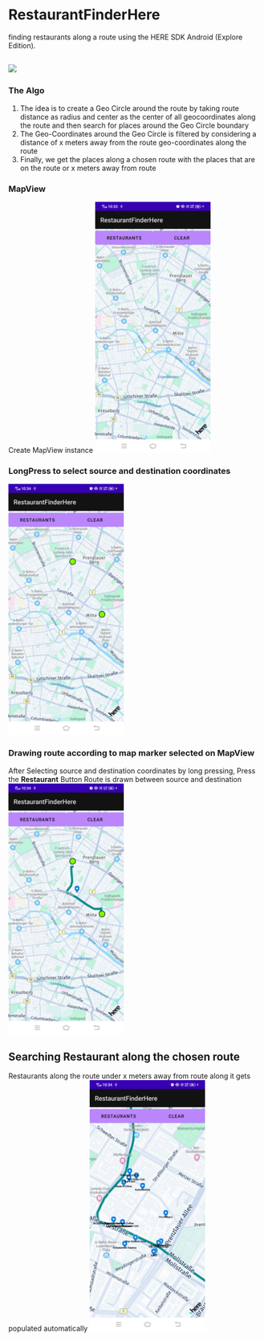 # RestaurantFinderHere
 finding restaurants along a route using the HERE SDK Android (Explore Edition).
## 
<img src="https://upload.wikimedia.org/wikipedia/commons/thumb/7/7a/3D_Convex_Hull.tiff/lossless-page1-330px-3D_Convex_Hull.tiff.png" height="500">

### The Algo

 1. The idea is to create a Geo Circle around the route by taking route distance as radius and center as the center of all geocoordinates along the route
and then search for places around the Geo Circle boundary
 2. The Geo-Coordinates around the Geo Circle is filtered by considering a distance of x meters away from the route geo-coordinates along the route
 3. Finally, we get the places along a chosen route with the places that are on the route or x meters away from route

### MapView
Create MapView instance
<img src="https://raw.githubusercontent.com/abhiditi/RestaurantFinderHere/main/app/images/device-2021-08-15-223047.png" height="500">

### LongPress to select source and destination coordinates
<img src="https://raw.githubusercontent.com/abhiditi/RestaurantFinderHere/main/app/images/device-2021-08-15-223112.png" height="500">

### Drawing route according to map marker selected on MapView
After Selecting source and destination coordinates by long pressing, Press the **Restaurant** Button
Route is drawn between source and destination
<img src="https://raw.githubusercontent.com/abhiditi/RestaurantFinderHere/main/app/images/device-2021-08-15-223129.png" height="500">

## Searching Restaurant along the chosen route
Restaurants along the route under x meters away from route along it gets populated automatically
<img src="https://raw.githubusercontent.com/abhiditi/RestaurantFinderHere/main/app/images/device-2021-08-15-223148.png" height="500">

